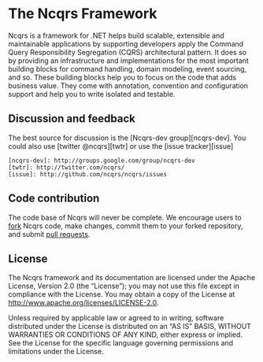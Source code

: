 The Ncqrs Framework
===================

Ncqrs is a framework for .NET helps build scalable, extensible and maintainable
applications by supporting developers apply the Command Query Responsibility
Segregation (CQRS) architectural pattern. It does so by providing an
infrastructure and implementations for the most important building blocks for
command handling, domain modeling, event sourcing, and so. These building blocks
help you to focus on the code that adds business value. They come with
annotation, convention and configuration support and help you to write isolated
and testable.

Discussion and feedback
-----------------------

The best source for discussion is the [Ncqrs-dev group][ncqrs-dev]. You could
also use [twitter @ncqrs][twtr] or use the [issue tracker][issue]

	[ncqrs-dev]: http://groups.google.com/group/ncqrs-dev
	[twtr]: http://twitter.com/ncqrs/
	[issue]: http://github.com/ncqrs/ncqrs/issues

Code contribution
-----------------

The code base of Ncqrs will never be complete. We encourage users to 
[fork](http://help.github.com/forking/) Ncqrs code, make changes, commit them 
to your forked repository, and submit 
[pull requests](http://github.com/guides/pull-requests).

License
-------

The Ncqrs framework and its documentation are licensed under the Apache License,
Version 2.0 (the “License”); you may not use this file except in compliance with
the License. You may obtain a copy of the License at 
<http://www.apache.org/licenses/LICENSE-2.0>.

Unless required by applicable law or agreed to in writing, software distributed 
under the License is distributed on an “AS IS” BASIS, WITHOUT WARRANTIES OR 
CONDITIONS OF ANY KIND, either express or implied. See the License for the 
specific language governing permissions and limitations under the License.